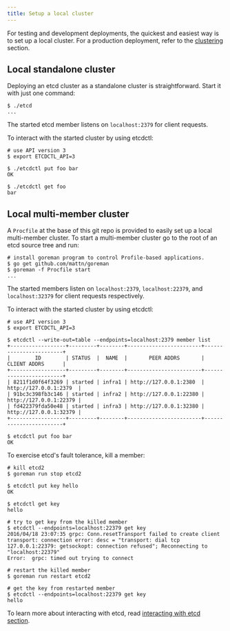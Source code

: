 ```yaml
---
title: Setup a local cluster
---
```


For testing and development deployments, the quickest and easiest way is to set up a local cluster. For a production deployment, refer to the [clustering][clustering] section.

## Local standalone cluster

Deploying an etcd cluster as a standalone cluster is straightforward. Start it with just one command:

```
$ ./etcd
...
```

The started etcd member listens on `localhost:2379` for client requests.

To interact with the started cluster by using etcdctl:

```
# use API version 3
$ export ETCDCTL_API=3

$ ./etcdctl put foo bar
OK

$ ./etcdctl get foo
bar
```

## Local multi-member cluster

A `Procfile` at the base of this git repo is provided to easily set up a local multi-member cluster. To start a multi-member cluster go to the root of an etcd source tree and run:

```
# install goreman program to control Profile-based applications.
$ go get github.com/mattn/goreman
$ goreman -f Procfile start
...
```

The started members listen on `localhost:2379`, `localhost:22379`, and `localhost:32379` for client requests respectively.

To interact with the started cluster by using etcdctl:

```
# use API version 3
$ export ETCDCTL_API=3

$ etcdctl --write-out=table --endpoints=localhost:2379 member list
+------------------+---------+--------+------------------------+------------------------+
|        ID        | STATUS  |  NAME  |       PEER ADDRS       |      CLIENT ADDRS      |
+------------------+---------+--------+------------------------+------------------------+
| 8211f1d0f64f3269 | started | infra1 | http://127.0.0.1:2380  | http://127.0.0.1:2379  |
| 91bc3c398fb3c146 | started | infra2 | http://127.0.0.1:22380 | http://127.0.0.1:22379 |
| fd422379fda50e48 | started | infra3 | http://127.0.0.1:32380 | http://127.0.0.1:32379 |
+------------------+---------+--------+------------------------+------------------------+

$ etcdctl put foo bar
OK
```

To exercise etcd's fault tolerance, kill a member:

```
# kill etcd2
$ goreman run stop etcd2

$ etcdctl put key hello
OK

$ etcdctl get key
hello

# try to get key from the killed member
$ etcdctl --endpoints=localhost:22379 get key
2016/04/18 23:07:35 grpc: Conn.resetTransport failed to create client transport: connection error: desc = "transport: dial tcp 127.0.0.1:22379: getsockopt: connection refused"; Reconnecting to "localhost:22379"
Error:  grpc: timed out trying to connect

# restart the killed member
$ goreman run restart etcd2

# get the key from restarted member
$ etcdctl --endpoints=localhost:22379 get key
hello
```

To learn more about interacting with etcd, read [interacting with etcd section][interacting].

[clustering]: ../op-guide/clustering
[interacting]: ./interacting_v3
